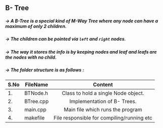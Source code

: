 &nbsp;&nbsp;&nbsp;&nbsp;&nbsp;&nbsp; <h2> B- Tree </h2>

##### -> A B-Tree is a special kind of M-Way Tree where any node can have a maximum of only 2 children.
##### -> The children can be pointed via `left`  and `right` nodes.
##### -> The way it stores the info is by keeping nodes and leaf and leafs are the nodes with no child.


##### -> The folder structure is as follows : 

|S.No| FileName                                  | Content                                                                 |
|----| ------------------------------------------|:-----------------------------------------------------------------------:|
|1.  | BTNode.h                                  | Class to hold a single Node object.                                     |
|2.  | BTree.cpp                                 | Implementation of B- Trees.                                             |
|3.  | main.cpp                                  | Main file which runs the program                                        |
|4.  | makefile                                  | File responsible for compiling/running etc

